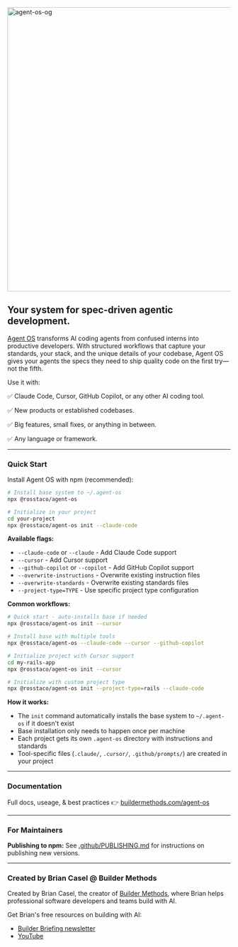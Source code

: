 <img width="1280" height="640" alt="agent-os-og" src="https://github.com/user-attachments/assets/f70671a2-66e8-4c80-8998-d4318af55d10" />

## Your system for spec-driven agentic development.

[Agent OS](https://buildermethods.com/agent-os) transforms AI coding agents from confused interns into productive developers. With structured workflows that capture your standards, your stack, and the unique details of your codebase, Agent OS gives your agents the specs they need to ship quality code on the first try—not the fifth.

Use it with:

✅ Claude Code, Cursor, GitHub Copilot, or any other AI coding tool.

✅ New products or established codebases.

✅ Big features, small fixes, or anything in between.

✅ Any language or framework.

---

### Quick Start

Install Agent OS with npm (recommended):

```bash
# Install base system to ~/.agent-os
npx @rosstaco/agent-os

# Initialize in your project
cd your-project
npx @rosstaco/agent-os init --claude-code
```

**Available flags:**
- `--claude-code` or `--claude` - Add Claude Code support
- `--cursor` - Add Cursor support  
- `--github-copilot` or `--copilot` - Add GitHub Copilot support
- `--overwrite-instructions` - Overwrite existing instruction files
- `--overwrite-standards` - Overwrite existing standards files
- `--project-type=TYPE` - Use specific project type configuration

**Common workflows:**

```bash
# Quick start - auto-installs base if needed
npx @rosstaco/agent-os init --cursor

# Install base with multiple tools
npx @rosstaco/agent-os --claude-code --cursor --github-copilot

# Initialize project with Cursor support
cd my-rails-app
npx @rosstaco/agent-os init --cursor

# Initialize with custom project type
npx @rosstaco/agent-os init --project-type=rails --claude-code
```

**How it works:**
- The `init` command automatically installs the base system to `~/.agent-os` if it doesn't exist
- Base installation only needs to happen once per machine
- Each project gets its own `.agent-os` directory with instructions and standards
- Tool-specific files (`.claude/`, `.cursor/`, `.github/prompts/`) are created in your project

---

### Documentation

Full docs, useage, & best practices 👉 [buildermethods.com/agent-os](https://buildermethods.com/agent-os)

---

### For Maintainers

**Publishing to npm:** See [.github/PUBLISHING.md](.github/PUBLISHING.md) for instructions on publishing new versions.

---

### Created by Brian Casel @ Builder Methods

Created by Brian Casel, the creator of [Builder Methods](https://buildermethods.com), where Brian helps professional software developers and teams build with AI.

Get Brian's free resources on building with AI:
- [Builder Briefing newsletter](https://buildermethods.com)
- [YouTube](https://youtube.com/@briancasel)

